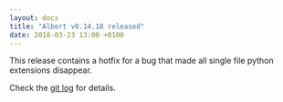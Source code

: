 ```yaml
---
layout: docs
title: "Albert v0.14.18 released"
date: 2018-03-23 13:00 +0100
---
```

This release contains a hotfix for a bug that made all single file python extensions disappear.

Check the [git log](https://github.com/albertlauncher/albert/commits/v0.14.18) for details.
